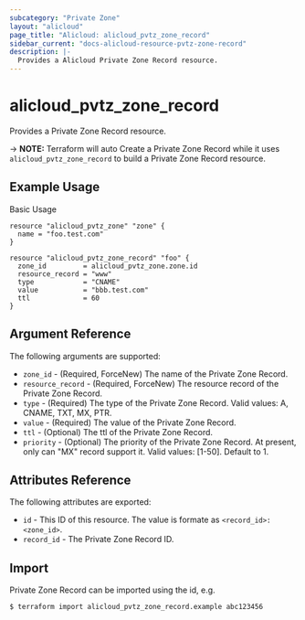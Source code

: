 ```yaml
---
subcategory: "Private Zone"
layout: "alicloud"
page_title: "Alicloud: alicloud_pvtz_zone_record"
sidebar_current: "docs-alicloud-resource-pvtz-zone-record"
description: |-
  Provides a Alicloud Private Zone Record resource.
---
```


# alicloud\_pvtz\_zone\_record

Provides a Private Zone Record resource.

-> **NOTE:** Terraform will auto Create a Private Zone Record while it uses `alicloud_pvtz_zone_record` to build a Private Zone Record resource.

## Example Usage

Basic Usage

```
resource "alicloud_pvtz_zone" "zone" {
  name = "foo.test.com"
}

resource "alicloud_pvtz_zone_record" "foo" {
  zone_id         = alicloud_pvtz_zone.zone.id
  resource_record = "www"
  type            = "CNAME"
  value           = "bbb.test.com"
  ttl             = 60
}
```
## Argument Reference

The following arguments are supported:

* `zone_id` - (Required, ForceNew) The name of the Private Zone Record.
* `resource_record` - (Required, ForceNew) The resource record of the Private Zone Record.
* `type` - (Required) The type of the Private Zone Record. Valid values: A, CNAME, TXT, MX, PTR.
* `value` - (Required) The value of the Private Zone Record.
* `ttl` - (Optional) The ttl of the Private Zone Record.
* `priority` - (Optional) The priority of the Private Zone Record. At present, only can "MX" record support it. Valid values: [1-50]. Default to 1.

## Attributes Reference

The following attributes are exported:

* `id` - This ID of this resource. The value is formate as `<record_id>:<zone_id>`.
* `record_id` - The Private Zone Record ID.

## Import

Private Zone Record can be imported using the id, e.g.

```
$ terraform import alicloud_pvtz_zone_record.example abc123456
```


